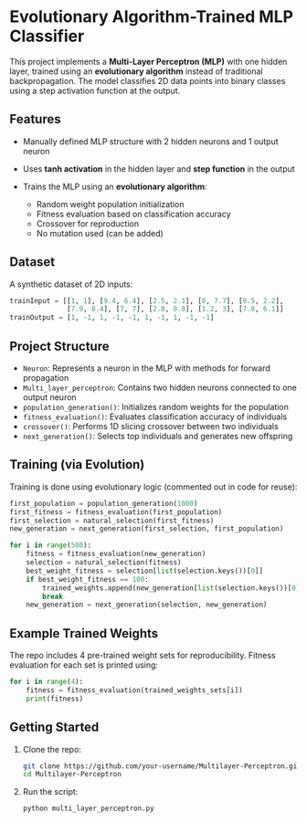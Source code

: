 # Evolutionary Algorithm-Trained MLP Classifier

This project implements a **Multi-Layer Perceptron (MLP)** with one hidden layer, trained using an **evolutionary algorithm** instead of traditional backpropagation. The model classifies 2D data points into binary classes using a step activation function at the output.

## Features

* Manually defined MLP structure with 2 hidden neurons and 1 output neuron
* Uses **tanh activation** in the hidden layer and **step function** in the output
* Trains the MLP using an **evolutionary algorithm**:

  * Random weight population initialization
  * Fitness evaluation based on classification accuracy
  * Crossover for reproduction
  * No mutation used (can be added)

## Dataset

A synthetic dataset of 2D inputs:

```python
trainInput = [[1, 1], [9.4, 6.4], [2.5, 2.1], [8, 7.7], [0.5, 2.2],
              [7.9, 8.4], [7, 7], [2.8, 0.8], [1.2, 3], [7.8, 6.1]]
trainOutput = [1, -1, 1, -1, -1, 1, -1, 1, -1, -1]
```

## Project Structure

* `Neuron`: Represents a neuron in the MLP with methods for forward propagation
* `Multi_layer_perceptron`: Contains two hidden neurons connected to one output neuron
* `population_generation()`: Initializes random weights for the population
* `fitness_evaluation()`: Evaluates classification accuracy of individuals
* `crossover()`: Performs 1D slicing crossover between two individuals
* `next_generation()`: Selects top individuals and generates new offspring

## Training (via Evolution)

Training is done using evolutionary logic (commented out in code for reuse):

```python
first_population = population_generation(1000)
first_fitness = fitness_evaluation(first_population)
first_selection = natural_selection(first_fitness)
new_generation = next_generation(first_selection, first_population)

for i in range(500):
    fitness = fitness_evaluation(new_generation)
    selection = natural_selection(fitness)
    best_weight_fitness = selection[list(selection.keys())[0]]
    if best_weight_fitness == 100:
        trained_weights.append(new_generation[list(selection.keys())[0]])
        break
    new_generation = next_generation(selection, new_generation)
```

## Example Trained Weights

The repo includes 4 pre-trained weight sets for reproducibility. Fitness evaluation for each set is printed using:

```python
for i in range(4):
    fitness = fitness_evaluation(trained_weights_sets[i])
    print(fitness)
```

## Getting Started

1. Clone the repo:

   ```bash
   git clone https://github.com/your-username/Multilayer-Perceptron.git
   cd Multilayer-Perceptron
   ```
2. Run the script:

   ```bash
   python multi_layer_perceptron.py
   ```
